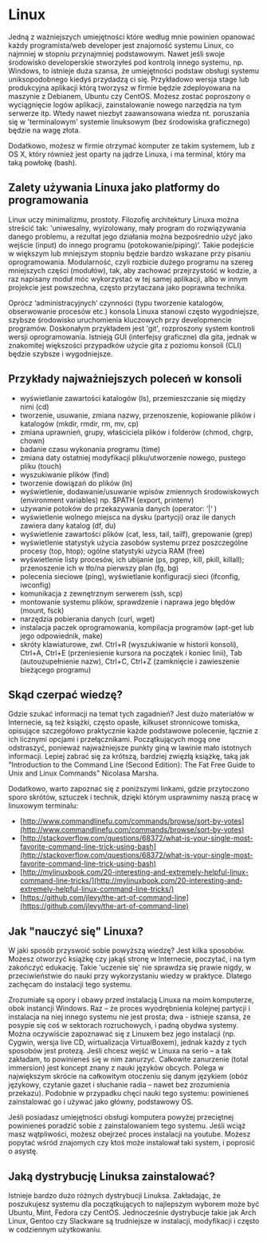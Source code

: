 # Linux

Jedną z ważniejszych umiejętności które według mnie powinien opanować każdy programista/web developer jest znajomość systemu Linux, co najmniej w stopniu przynajmniej podstawowym. Nawet jeśli swoje środowisko developerskie stworzyłeś pod kontrolą innego systemu, np. Windows, to istnieje duża szansa, że umiejętności podstaw obsługi systemu uniksopodobnego kiedyś przydadzą ci się. Przykładowo wersja stage lub produkcyjna aplikacji którą tworzysz w firmie będzie zdeployowana na maszynie z Debianem, Ubuntu czy CentOS. Możesz zostać poproszony o wyciągnięcie logów aplikacji, zainstalowanie nowego narzędzia na tym serwerze itp. Wtedy nawet niezbyt zaawansowana wiedza nt. poruszania się w 'terminalowym' systemie linuksowym (bez środowiska graficznego) będzie na wagę złota.

Dodatkowo, możesz w firmie otrzymać komputer ze takim systemem, lub z OS X, który również jest oparty na jądrze Linuxa, i ma terminal, który ma taką powłokę (bash).

## Zalety używania Linuxa jako platformy do programowania

Linux uczy minimalizmu, prostoty. Filozofię architektury Linuxa można streścić tak: 'uniwesalny, wyizolowany, mały program do rozwiązywania danego problemu, a rezultat jego działania można bezpośrednio użyć jako wejście (input) do innego programu (potokowanie/piping)’. Takie podejście w większym lub mniejszym stopniu będzie bardzo wskazane przy pisaniu oprogramowania. Modularność, czyli rozbicie dużego programu na szereg mniejszych części (modułów), tak, aby zachować przejrzystość w kodzie, a raz napisany moduł móc wykorzystać w tej samej aplikacji, albo w innym projekcie jest powszechna, często przytaczana jako poprawna technika.

Oprócz ‘administracyjnych’ czynności (typu tworzenie katalogów, obserwowanie procesów etc.) konsola Linuxa stanowi często wygodniejsze, szybsze środowisko uruchomienia kluczowych przy developmencie programów. Doskonałym przykładem jest 'git', rozproszony system kontroli wersji oprogramowania. Istnieją GUI (interfejsy graficzne) dla gita, jednak w znakomitej większości przypadków użycie gita z poziomu konsoli (CLI) będzie szybsze i wygodniejsze.

## Przykłady najważniejszych poleceń w konsoli

- wyświetlanie zawartości katalogów (ls), przemieszczanie się między nimi (cd)
- tworzenie, usuwanie, zmiana nazwy, przenoszenie, kopiowanie plików i katalogów (mkdir, rmdir, rm, mv, cp)
- zmiana uprawnień, grupy, właściciela plików i folderów (chmod, chgrp, chown)
- badanie czasu wykonania programu (time)
- zmiana daty ostatniej modyfikacji pliku/utworzenie nowego, pustego pliku (touch)
- wyszukiwanie plików (find)
- tworzenie dowiązań do plików (ln)
- wyświetlenie, dodawanie/usuwanie wpisów zmiennych środowiskowych (environment variables) np. $PATH (export, printenv)
- używanie potoków do przekazywania danych (operator: ‘|‘ )
- wyświetlenie wolnego miejsca na dysku (partycji) oraz ile danych zawiera dany katalog (df, du)
- wyświetlenie zawartości plików (cat, less, tail, tailf), grepowanie (grep)
- wyświetlenie statystyk użycia zasobów systemu przez poszczególne procesy (top, htop); ogólne statystyki użycia RAM (free)
- wyświetlenie listy procesów, ich ubijanie (ps, pgrep, kill, pkill, killall); przenoszenie ich w tło/na pierwszy plan (fg, bg)
- polecenia sieciowe (ping), wyświetlanie konfiguracji sieci (ifconfig, iwconfig)
- komunikacja z zewnętrznym serwerem (ssh, scp)
- montowanie systemu plików, sprawdzenie i naprawa jego błędów (mount, fsck)
- narzędzia pobierania danych (curl, wget)
- instalacja paczek oprogramowania, kompilacja programów (apt-get lub jego odpowiednik, make)
- skróty klawiaturowe, zwł. Ctrl+R (wyszukiwanie w historii konsoli), Ctrl+A, Ctrl+E (przeniesienie kursora na początek i koniec linii), Tab (autouzupełnienie nazw), Ctrl+C, Ctrl+Z (zamknięcie i zawieszenie bieżącego programu)

## Skąd czerpać wiedzę?

Gdzie szukać informacji na temat tych zagadnień? Jest dużo materiałów w Internecie, są też książki, często opasłe, kilkuset stronnicowe tomiska, opisujące szczegółowo praktycznie każde podstawowe polecenie, łącznie z ich licznymi opcjami i przełącznikami. Początkujących mogą one odstraszyć, ponieważ najważniejsze punkty giną w lawinie mało istotnych informacji. Lepiej zabrać się za krótszą, bardziej zwięzłą książkę, taką jak "Introduction to the Command Line (Second Edition): The Fat Free Guide to Unix and Linux Commands" Nicolasa Marsha.

Dodatkowo, warto zapoznać się z poniższymi linkami, gdzie przytoczono sporo skrótów, sztuczek i technik, dzięki którym usprawnimy naszą pracę w linuxowym terminalu:

- [http://www.commandlinefu.com/commands/browse/sort-by-votes](http://www.commandlinefu.com/commands/browse/sort-by-votes)
- [http://stackoverflow.com/questions/68372/what-is-your-single-most-favorite-command-line-trick-using-bash](http://stackoverflow.com/questions/68372/what-is-your-single-most-favorite-command-line-trick-using-bash)
- [http://mylinuxbook.com/20-interesting-and-extremely-helpful-linux-command-line-tricks/](http://mylinuxbook.com/20-interesting-and-extremely-helpful-linux-command-line-tricks/)
- [https://github.com/jlevy/the-art-of-command-line](https://github.com/jlevy/the-art-of-command-line)

## Jak "nauczyć się" Linuxa?

W jaki sposób przyswoić sobie powyższą wiedzę? Jest kilka sposobów. Możesz otworzyć książkę czy jakąś stronę w Internecie, poczytać, i na tym zakończyć edukację. Takie 'uczenie się' nie sprawdza się prawie nigdy, w przeciwieństwie do nauki przy wykorzystaniu wiedzy w praktyce. Dlatego zachęcam do instalacji tego systemu.

Zrozumiałe są opory i obawy przed instalacją Linuxa na moim komputerze, obok instancji Windows. Raz – że proces wyodrębnienia kolejnej partycji i instalacja na niej innego systemu nie jest prosta; dwa - istnieje szansa, że posypie się coś w sektorach rozruchowych, i padną obydwa systemy. Można oczywiście zapoznawać się z Linuxem bez jego instalacji (np. Cygwin, wersja live CD, wirtualizacja VirtualBoxem), jednak każdy z tych sposobów jest protezą. Jeśli chcesz wejść w Linuxa na serio – a tak zakładam, to powinieneś się w nim zanurzyć. Całkowite zanurzenie (total immersion) jest koncept znany z nauki języków obcych. Polega w największym skrócie na całkowitym otoczeniu się danym językiem (obóz językowy, czytanie gazet i słuchanie radia – nawet bez zrozumienia przekazu). Podobnie w przypadku chęci nauki tego systemu: powinieneś zainstalować go i używać jako główny, podstawowy OS.

Jeśli posiadasz umiejętności obsługi komputera powyżej przeciętnej powinieneś poradzić sobie z zainstalowaniem tego systemu. Jeśli wciąż masz wątpliwości, możesz obejrzeć proces instalacji na youtube. Możesz popytać wśród znajomych czy ktoś może instalował taki system, i poprosić o asystę.

## Jaką dystrybucję Linuksa zainstalować?

Istnieje bardzo dużo różnych dystrybucji Linuksa. Zakładając, że poszukujesz systemu dla początkujących to najlepszym wyborem może być Ubuntu, Mint, Fedora czy CentOS. Jednocześnie dystrybucje takie jak Arch Linux, Gentoo czy Slackware są trudniejsze w instalacji, modyfikacji i często w codziennym użytkowaniu.
